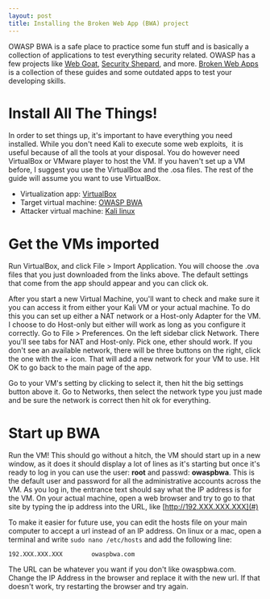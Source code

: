 ```yaml
---
layout: post
title: Installing the Broken Web App (BWA) project
---
```


OWASP BWA is a safe place to practice some fun stuff and is basically a collection of applications to test everything security related. OWASP has a few projects like [Web Goat](https://www.owasp.org/index.php/Category:OWASP_WebGoat_Project), [Security Shepard](https://www.google.com/url?sa=t&amp;rct=j&amp;q=&amp;esrc=s&amp;source=web&amp;cd=1&amp;cad=rja&amp;uact=8&amp;ved=0ahUKEwjahuXB9qzJAhWLWz4KHTK8BAkQFggeMAA&amp;url=https%3A%2F%2Fwww.owasp.org%2Findex.php%2FOWASP_Security_Shepherd&amp;usg=AFQjCNE0sMNklObG9hzlM-XvL4Px7cuBwQ&amp;sig2=T5MMUedyANa9-jYNSmKTFw), and more. [Broken Web Apps](https://www.owasp.org/index.php/OWASP_Broken_Web_Applications_Project) is a collection of these guides and some outdated apps to test your developing skills.

# Install All The Things!
In order to set things up, it's important to have everything you need installed. While you don't need Kali to execute some web exploits,  it is useful because of all the tools at your disposal. You do however need VirtualBox or VMware player to host the VM. If you haven't set up a VM before, I suggest you use the VirtualBox and the .osa files. The rest of the guide will assume you want to use VirtualBox.

* Virtualization app: [VirtualBox](https://www.virtualbox.org/wiki/Downloads)
* Target virtual machine: [OWASP BWA](http://sourceforge.net/projects/owaspbwa/files/1.2/OWASP_Broken_Web_Apps_VM_1.2.ova/download)
* Attacker virtual machine: [Kali linux](https://images.offensive-security.com/virtual-images/Kali-Linux-2017.1-vbox-amd64.ova)

# Get the VMs imported
Run VirtualBox, and click File > Import Application. You will choose the .ova files that you just downloaded from the links above. The default settings that come from the app should appear and you can click ok.

After you start a new Virtual Machine, you'll want to check and make sure it you can access it from either your Kali VM or your actual machine. To do this you can set up either a NAT network or a Host-only Adapter for the VM. I choose to do Host-only but either will work as long as you configure it correctly. Go to File > Preferences. On the left sidebar click Network. There you'll see tabs for NAT and Host-only. Pick one, ether should work. If you don't see an available network, there will be three buttons on the right, click the one with the + icon. That will add a new network for your VM to use. Hit OK to go back to the main page of the app.

Go to your VM's setting by clicking to select it, then hit the big settings button above it. Go to Networks, then select the network type you just made and be sure the network is correct then hit ok for everything.

# Start up BWA
Run the VM! This should go without a hitch, the VM should start up in a new window, as it does it should display a lot of lines as it's starting but once it's ready to log in you can use the user: <strong>root</strong> and passwd: <strong>owaspbwa</strong>. This is the default user and password for all the administrative accounts across the VM. As you log in, the entrance text should say what the IP address is for the VM. On your actual machine, open a web browser and try to go to that site by typing the ip address into the URL, like [http://192.XXX.XXX.XXX](#)

To make it easier for future use, you can edit the hosts file on your main computer to accept a url instead of an IP address. On linux or a mac, open a terminal and write `sudo nano /etc/hosts` and add the following line:
```
192.XXX.XXX.XXX        owaspbwa.com
```
The URL can be whatever you want if you don't like owaspbwa.com. Change the IP Address in the browser and replace it with the new url. If that doesn't work, try restarting the browser and try again.
